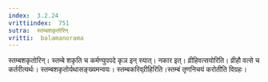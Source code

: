 ```yaml
---
index:  3.2.24
vrittiindex:  751
sutra:  स्तम्बशकृतोरिन्
vritti:  balamanorama 
---
```


स्तम्बशकृतोरिन्। स्तम्बे शकृति च कर्मण्युपपदे कृञ इन् स्यात्। नकार इत्। व्रीहिवत्सयोरिति। व्रीहौ वत्से च कर्तरीत्यर्थः। स्तम्बशकृतोर्यथासङ्ख्यमन्वयः। स्तम्बकरिव्र्रीहिरिति।स्तम्बं तृणनिचयं करोतीति विग्रहः। 

